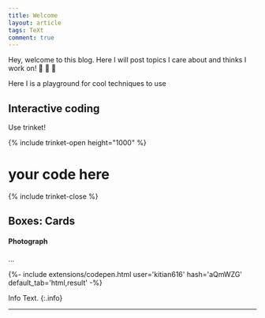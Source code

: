 ```yaml
---
title: Welcome
layout: article
tags: TeXt
comment: true
---
```


Hey, welcome to this blog. Here I will post topics I care about and thinks I work on! :ghost: :ghost: :ghost:

Here I is a playground for cool techniques to use

## Interactive coding 

Use trinket!

{% include trinket-open height="1000" %}
# your code here
{% include trinket-close %}


## Boxes: Cards

<div class="card">
  <div class="card__content">
    <div class="card__header">
      <h4>Photograph</h4>
    </div>
    <p>...</p>
  </div>
</div>


<div>{%- include extensions/codepen.html user='kitian616' hash='aQmWZG' default_tab='html,result' -%}</div>
<!--more-->


Info Text.
{:.info}

---
